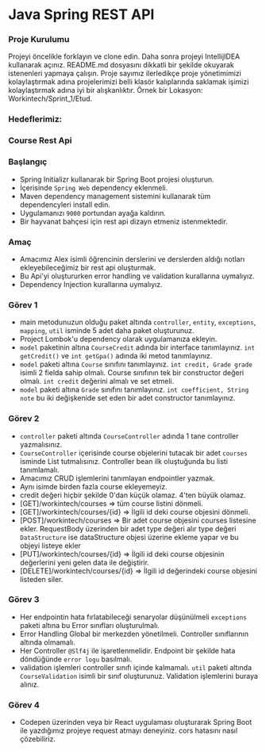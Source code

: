 #  Java Spring REST API

### Proje Kurulumu

Projeyi öncelikle forklayın ve clone edin.
Daha sonra projeyi IntellijIDEA kullanarak açınız. README.md dosyasını dikkatli bir şekilde okuyarak istenenleri yapmaya çalışın.
Proje sayımız ilerledikçe proje yönetimimizi kolaylaştırmak adına projelerimizi belli klasör kalıplarında saklamak işimizi kolaylaştırmak adına iyi bir alışkanlıktır.
Örnek bir Lokasyon: Workintech/Sprint_1/Etud.

### Hedeflerimiz:

### Course Rest Api

 ### Başlangıç
 * Spring Initializr kullanarak bir Spring Boot projesi oluşturun.
 * İçerisinde ```Spring Web``` dependency eklenmeli.
 * Maven dependency management sistemini kullanarak tüm dependencyleri install edin.
 * Uygulamanızı  ```9000``` portundan ayağa kaldırın.
 * Bir hayvanat bahçesi için rest api dizayn etmeniz istenmektedir.

### Amaç
 * Amacımız Alex isimli öğrencinin derslerini ve derslerden aldığı notları ekleyebileceğimiz bir rest api oluşturmak.
 * Bu Api'yi oluştururken error handling ve validation kurallarına uymalıyız.
 * Dependency Injection kurallarına uymalıyız.
 
 ### Görev 1
 * main metodunuzun olduğu paket altında ```controller```, ```entity```, ```exceptions```, ```mapping```, ```util``` isminde 5 adet daha paket oluşturunuz.
 * Project Lombok'u dependency olarak uygulamanıza ekleyin.
 * ```model``` paketinin altına ```CourseCredit``` adında bir interface tanımlayınız. ```int getCredit()``` ve ```int getGpa()``` adında iki metod tanımlayınız.
 * ```model``` paketi altına ```Course``` sınıfını tanımlayınız. ```int credit, Grade grade``` isimli 2 fielda sahip olmalı. Course sınıfının tek bir constructor değeri olmalı. ```int credit``` değerini almalı ve set etmeli. 
 * ```model``` paketi altına ```Grade``` sınıfını tanımlayınız. ```int coefficient, String note``` bu iki değişkenide set eden bir adet constructor tanımlayınız.

 ### Görev 2
 * ```controller``` paketi altında ```CourseController``` adında 1 tane controller yazmalısınız.
 * ```CourseController``` içerisinde course objelerini tutacak bir adet ```courses``` isminde List tutmalısınız. Controller bean ilk oluştuğunda bu listi tanımlamalı.
 * Amacımız CRUD işlemlerini tanımlayan endpointler yazmak. 
 * Aynı isimde birden fazla course ekleyemeyiz.
 * credit değeri hiçbir şekilde 0'dan küçük olamaz. 4'ten büyük olamaz.
 * [GET]/workintech/courses => tüm course listini dönmeli.
 * [GET]/workintech/courses/{id} => İlgili id deki course objesini dönmeli.
 * [POST]/workintech/courses => Bir adet course objesini courses listesine ekler. RequestBody üzerinden bir adet type değeri alır type değeri ```DataStructure``` ise dataStructure objesi üzerine ekleme yapar ve bu objeyi listeye ekler
 * [PUT]/workintech/courses/{id} => İlgili id deki course objesinin değerlerini yeni gelen data ile değiştirir.
 * [DELETE]/workintech/courses/{id} => İlgili id değerindeki course objesini listeden siler.


 ### Görev 3
 * Her endpointin hata fırlatabileceği senaryolar düşünülmeli ```exceptions``` paketi altına bu Error sınıfları oluşturulmalı.
 * Error Handling Global bir merkezden yönetilmeli. Controller sınıflarının altında olmamalı.
 * Her Controller ```@Slf4j``` ile işaretlenmelidir. Endpoint bir şekilde hata döndüğünde ```error logu``` basılmalı.
 * validation işlemleri controller sınıfı içinde kalmamalı. ```util``` paketi altında ```CourseValidation``` isimli bir sınıf oluşturunuz. Validation işlemlerini buraya alınız.

### Görev 4
 * Codepen üzerinden veya bir React uygulaması oluşturarak Spring Boot ile yazdığımız projeye request atmayı deneyiniz.
  cors hatasını nasıl çözebiliriz.

 
